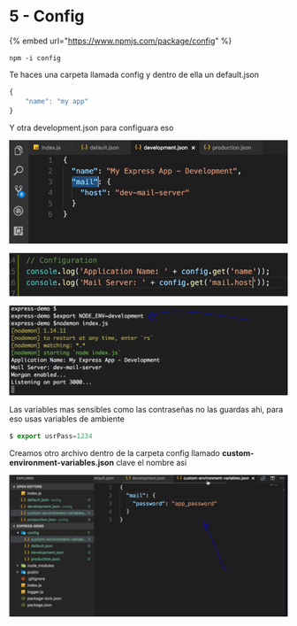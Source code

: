 # 5 - Config

{% embed url="https://www.npmjs.com/package/config" %}

```text
npm -i config
```

Te haces una carpeta llamada config y dentro de ella un default.json

```javascript
{
    "name": "my app"
}
```

Y otra development.json para configuara eso

![](../../../.gitbook/assets/imagen%20%28240%29.png)

![](../../../.gitbook/assets/imagen%20%28229%29.png)

![](../../../.gitbook/assets/imagen%20%28256%29.png)

Las variables mas sensibles como las contraseñas no las guardas ahi, para eso usas variables de ambiente 

```javascript
$ export usrPass=1234
```

Creamos otro archivo dentro de la carpeta config llamado **custom-environment-variables.json** clave el nombre asi

![](../../../.gitbook/assets/imagen%20%28236%29.png)





